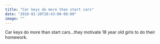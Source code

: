 ```yaml
---
title: "Car keys do more than start cars"
date: "2010-01-20T20:43:00-08:00"
image: ""
---
```


Car keys do more than start cars...they motivate 18 year old girls to do their homework.